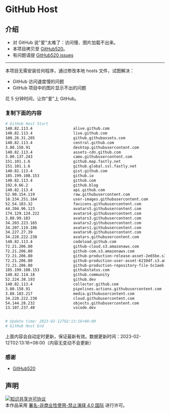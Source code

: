 # GitHub Host
## 介绍
- 对 GitHub 说"爱"太难了：访问慢、图片加载不出来。
- 本项目拷贝至 [GitHub520](https://github.com/521xueweihan/GitHub520)。
- 有问题请提 [GitHub520 issues](https://github.com/521xueweihan/GitHub520/issues/new)

---

本项目无需安装任何程序，通过修改本地 hosts 文件，试图解决：
- GitHub 访问速度慢的问题
- GitHub 项目中的图片显示不出的问题

花 5 分钟时间，让你"爱"上 GitHub。

### 复制下面的内容
```bash
# GitHub Host Start
140.82.113.4                  alive.github.com
140.82.113.4                  live.github.com
100.26.31.205                 github.githubassets.com
140.82.113.4                  central.github.com
3.80.158.91                   desktop.githubusercontent.com
140.82.113.4                  assets-cdn.github.com
3.80.137.243                  camo.githubusercontent.com
151.101.1.6                   github.map.fastly.net
151.101.1.6                   github.global.ssl.fastly.net
140.82.113.4                  gist.github.com
185.199.108.153               github.io
140.82.113.4                  github.com
192.0.66.2                    github.blog
140.82.113.4                  api.github.com
52.90.154.119                 raw.githubusercontent.com
18.234.251.164                user-images.githubusercontent.com
52.54.183.32                  favicons.githubusercontent.com
44.204.96.123                 avatars5.githubusercontent.com
174.129.124.222               avatars4.githubusercontent.com
3.88.99.183                   avatars3.githubusercontent.com
34.203.223.165                avatars2.githubusercontent.com
34.207.119.186                avatars1.githubusercontent.com
34.227.27.39                  avatars0.githubusercontent.com
34.228.222.238                avatars.githubusercontent.com
140.82.113.4                  codeload.github.com
72.21.206.80                  github-cloud.s3.amazonaws.com
72.21.206.80                  github-com.s3.amazonaws.com
72.21.206.80                  github-production-release-asset-2e65be.s3.amazonaws.com
72.21.206.80                  github-production-user-asset-6210df.s3.amazonaws.com
72.21.206.80                  github-production-repository-file-5c1aeb.s3.amazonaws.com
185.199.108.153               githubstatus.com
140.82.114.18                 github.community
52.224.38.193                 github.dev
140.82.113.4                  collector.github.com
3.80.158.91                   pipelines.actions.githubusercontent.com
3.88.183.217                  media.githubusercontent.com
34.228.222.238                cloud.githubusercontent.com
54.144.28.232                 objects.githubusercontent.com
13.107.237.40                 vscode.dev


# Update time: 2023-02-12T02:13:16+08:00
# GitHub Host End

```
上面内容会自动定时更新，保证最新有效。数据更新时间：2023-02-12T02:13:16+08:00（内容无变动不会更新）

### 感谢

- [GitHub520](https://github.com/521xueweihan/GitHub520)

## 声明
<a rel="license" href="https://creativecommons.org/licenses/by-nc-nd/4.0/deed.zh"><img alt="知识共享许可协议" style="border-width: 0" src="https://licensebuttons.net/l/by-nc-nd/4.0/88x31.png"></a><br>本作品采用 <a rel="license" href="https://creativecommons.org/licenses/by-nc-nd/4.0/deed.zh">署名-非商业性使用-禁止演绎 4.0 国际</a> 进行许可。